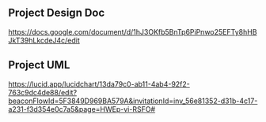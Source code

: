 Project Design Doc
--------

https://docs.google.com/document/d/1hJ3OKfb5BnTp6PiPnwo25EFTy8hHBJkT39hLkcdeJ4c/edit

Project UML
---------
https://lucid.app/lucidchart/13da79c0-ab11-4ab4-92f2-763c9dc4de88/edit?beaconFlowId=5F3849D969BA579A&invitationId=inv_56e81352-d31b-4c17-a231-f3d354e0c7a5&page=HWEp-vi-RSFO#